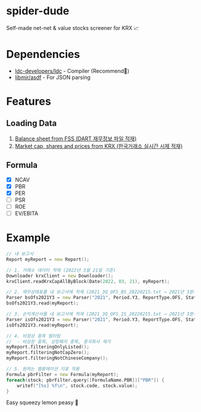# spider-dude
Self-made net-net & value stocks screener for KRX 📈

# Dependencies
* [ldc-developers/ldc](https://github.com/ldc-developers/ldc) - Compiler (Recommend🌟) 
* [libmir/asdf](https://github.com/libmir/asdf) - For JSON parsing

# Features
## Loading Data
1. [Balance sheet from FSS (DART 재무정보 파일 적재)](https://opendart.fss.or.kr/)
2. [Market cap, shares and prices from KRX (한국거래소 실시간 시제 적재)](http://data.krx.co.kr/contents/MDC/MDI/mdiLoader/index.cmd?menuId=MDC0201020101)
## Formula
* [x] NCAV
* [x] PBR
* [x] PER
* [ ] PSR
* [ ] ROE
* [ ] EV/EBITA
 
# Example
```.d
// 내 보고서
Report myReport = new Report();

// 1. 거래소 데이터 적재 (2022년 3월 21일 기준)
Downloader krxClient = new Downloader();
krxClient.readKrxCapAllByBlock(Date(2022, 03, 21), myReport);

// 2. 재무상태표를 내 보고서에 적재 (2021_3Q_OFS_BS_20220215.txt → 2021년 3분기 연결 재무제표)
Parser bsOfs2021Y3 = new Parser("2021", Period.Y3, ReportType.OFS, StatementType.BS);
bsOfs2021Y3.read(myReport);

// 3. 손익계산서를 내 보고서에 적재 (2021_3Q_OFS_IS_20220215.txt → 2021년 3분기 연결 손익계산서)
Parser isOfs2021Y3 = new Parser("2021", Period.Y3, ReportType.OFS, StatementType.IS);
isOfs2021Y3.read(myReport);

// 4. 비정상 종목 필터링
//	- 비상장 종목, 상장폐지 종목, 중국회사 제거
myReport.filteringOnlyListed();
myReport.filteringNotCapZero();
myReport.filteringNotChineseCompany();

// 5. 원하는 밸류에이션 지표 적용
Formula pbrFilter = new Formula(myReport);
foreach(stock; pbrFilter.query([FormulaName.PBR])["PBR"]) {
    writef("[%s] %f\n", stock.code, stock.value);
}
```
Easy squeezy lemon peasy 🍋
